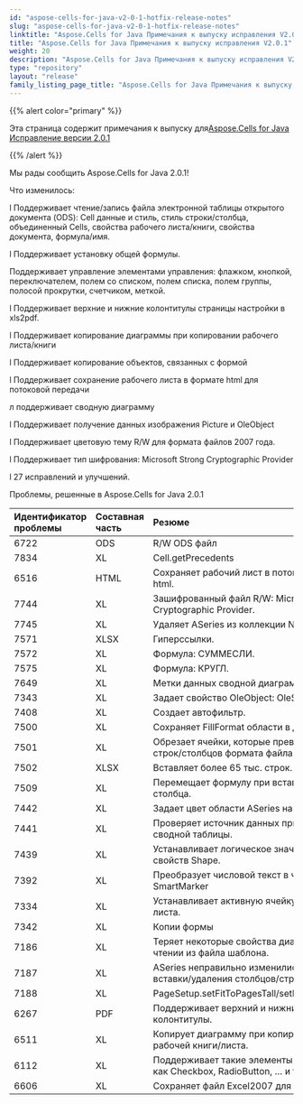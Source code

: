 ```yaml
---
id: "aspose-cells-for-java-v2-0-1-hotfix-release-notes"
slug: "aspose-cells-for-java-v2-0-1-hotfix-release-notes"
linktitle: "Aspose.Cells for Java Примечания к выпуску исправления V2.0.1"
title: "Aspose.Cells for Java Примечания к выпуску исправления V2.0.1"
weight: 20
description: "Aspose.Cells for Java Примечания к выпуску исправления V2.0.1 – the latest updates and fixes."
type: "repository"
layout: "release"
family_listing_page_title: "Aspose.Cells for Java Примечания к выпуску исправления V2.0.1"
---
```

{{% alert color="primary" %}} 

 Эта страница содержит примечания к выпуску для[Aspose.Cells for Java Исправление версии 2.0.1](https://releases.aspose.com/cells/java/new-releases/aspose.cells-for-java-v2.0.1-hotfix/)

{{% /alert %}} 

 Мы рады сообщить Aspose.Cells for Java 2.0.1!

 Что изменилось:

 l Поддерживает чтение/запись файла электронной таблицы открытого документа (ODS): Cell данные и стиль, стиль строки/столбца, объединенный Cells, свойства рабочего листа/книги, свойства документа, формула/имя.

 l Поддерживает установку общей формулы.

 Поддерживает управление элементами управления: флажком, кнопкой, переключателем, полем со списком, полем списка, полем группы, полосой прокрутки, счетчиком, меткой.

 l Поддерживает верхние и нижние колонтитулы страницы настройки в xls2pdf.

 l Поддерживает копирование диаграммы при копировании рабочего листа/книги

 l Поддерживает копирование объектов, связанных с формой

 l Поддерживает сохранение рабочего листа в формате html для потоковой передачи

 л поддерживает сводную диаграмму

 l Поддерживает получение данных изображения Picture и OleObject

 l Поддерживает цветовую тему R/W для формата файлов 2007 года.

 l Поддерживает тип шифрования: Microsoft Strong Cryptographic Provider

 l 27 исправлений и улучшений.

 Проблемы, решенные в Aspose.Cells for Java 2.0.1

|**Идентификатор проблемы** |**Составная часть** |**Резюме** |
|:- |:- |:- |
|6722 |ODS | R/W ODS файл|
|7834 | XL| Cell.getPrecedents|
|6516 |HTML | Сохраняет рабочий лист в поток в формате html.|
|7744 | XL| Зашифрованный файл R/W: Microsoft Strong Cryptographic Provider.|
|7745 | XL| Удаляет ASeries из коллекции NSeries.|
|7571 | XLSX| Гиперссылки.|
|7572 | XL| Формула: СУММЕСЛИ.|
|7575 | XL| Формула: КРУГЛ.|
|7649 | XL|Метки данных сводной диаграммы.|
|7343 | XL| Задает свойство OleObject: OleSize.|
|7408 | XL| Создает автофильтр.|
|7500 | XL| Сохраняет FillFormat области в диаграмме.|
|7501 | XL| Обрезает ячейки, которые превышают лимит строк/столбцов формата файла excel2003.|
|7502 | XLSX| Вставляет более 65 тыс. строк.|
|7509 | XL| Перемещает формулу при вставке строки/столбца.|
|7442 | XL| Задает цвет области ASeries на диаграмме.|
|7441 | XL| Проверяет источник данных при создании сводной таблицы.|
|7439 | XL| Устанавливает логическое значение для свойств Shape.|
|7392 | XL| Преобразует числовой текст в число для SmartMarker|
|7334 | XL| Устанавливает активную ячейку рабочего листа.|
|7342 | XL| Копии формы|
|7186 | XL| Теряет некоторые свойства диаграммы при чтении из файла шаблона.|
|7187 | XL| ASeries неправильно изменились после вставки/удаления столбцов/строк.|
|7188 | XL| PageSetup.setFitToPagesTall/setFitToPagesWide|
|6267 | PDF| Поддерживает верхний и нижний колонтитулы.|
|6511 | XL| Копирует диаграмму при копировании рабочей книги/листа.|
|6112 | XL| Поддерживает такие элементы управления, как Checkbox, RadioButton, … и т. д.|
|6606 | XL| Сохраняет файл Excel2007 для Mac OS.|

